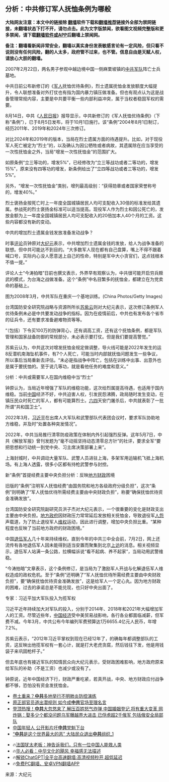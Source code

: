  <!-- 面包屑导航 --> <h2>分析：中共修订军人抚恤条例为哪般</h2> <p class="notice"><b>大陆网友注意：本文中的链接除 <a href="https://github.com/bannedbook/fanqiang" >翻墙</a>软件下载和<a href="https://github.com/killgcd/justmysocks/blob/master/README.md">翻墙推荐</a>链接外全部为禁网链接，未翻墙状态下打不开，请勿点击。此为文字版禁闻，欲看图文视频完整版和更多禁闻，请下载<a href="https://github.com/bannedbook/fanqiang">翻墙软件或APP</a>后翻墙上禁闻网。</p><p>备注：翻墙看新闻非常安全，翻墙以真实身份发表敏感言论有一定风险，但只看不说则没有任何风险，翻的人太多，政府管不过来，也不管。信息自由是天赋人权，请放心大胆的翻墙。</b></p>  <div class="entry"> <p id="conimg">2007年2月22日，两名男子参观中越边境中国一侧麻栗坡镇的<a href="https://www.bannedbook.org/bnews/tag/%e4%b8%ad%e5%85%b1/" class="st_tag internal_tag" rel="tag" title="标签 中共 下的日志">中共</a><a href="https://www.bannedbook.org/bnews/tag/%E5%86%9B%E9%98%9F/" class="st_tag internal_tag" rel="tag" title="标签 军队 下的日志">军队</a>阵亡士兵墓地。</p> <p>中共日前公布新修订的《<a href="https://www.bannedbook.org/bnews/tag/%e5%86%9b%e4%ba%ba/" class="st_tag internal_tag" rel="tag" title="标签 军人 下的日志">军人</a>抚恤优待条例》，烈士遗属抚恤金发放额度大幅提升，令人联想准备对外打仗也有指为国内暴力镇压做准备。但也有观点认为这是战备管理常规内容，主要是中共要平衡一些内部利益冲突，属于当权者稳固军权的需要。</p> <p>8月14日，中共《<span class='wp_keywordlink'><a href="https://www.bannedbook.org/forum2/topic109.html" title="透视人民日报" target="_blank">人民日报</a></span>》报导显示，中共新修订的《军人抚恤优待条例》（下称“条例”），已于8月5日发布，将于10月1日施行。该“条例”2004年8月1日制订，经历2011年、2019年和2024年三次修订。</p> <p>对比2024年和2019年的版本，当局在烈士遗属方面的待遇提升。比如，对于现役军人死亡被定为“烈士”的，以及确认为因公牺牲或者病故，其遗属除在应当享受的一次性抚恤金之外，当局“增发一次性抚恤金”的范围扩大。</p> <p>如原条例“立三等功的，增发5%”，已经修改为“立三等战功或者二等功的，增发15%”，原来没有四等功的增发，新条例给出了“立四等战功或者三等功的，增发5%”。</p> <p>另外，“增发一次性抚恤金”类别，增列最高级别：“获得勋章或者国家荣誉称号的，增发40%。”</p> <p>烈士褒扬金按死亡时上一年度全国城镇居民人均可支配收入30倍的标准发给其遗属。参战死的烈士褒扬金标准可以适当提高。现役军人作为烈士和因公死亡的，发放金额为上一年度全国城镇居民人均可支配收入的20倍加本人40个月的工资。这些内容都没有新的变动。</p>  <p>中共的增加烈士遗属金钱发放准备发动战争？</p> <p>时事<span class='wp_keywordlink_affiliate'><a href="https://www.bannedbook.org/bnews/comments/" title="新闻评论" target="_blank">评论</a></span>员钟原对<span class='wp_keywordlink_affiliate'><a href="http://www.epochtimes.com/" title="大纪元" target="_blank">大纪元</a></span>表示，中共增加烈士遗属金钱的发放，给人为战争准备的联想。但中共可能达不到目的。“大多数军人现在都有自己盘算，嘴上不得不跟着喊口号，实际内心没人愿意送上自己的性命，特别是军中大小贪官们，这点钱根本不值一提。”</p> <p>评论人士“今涛拍暗”日前也撰文表示，外界早有观察认为，中共很可能开启穷兵黩武的模式，为台海之战做准备。这个“条例”中名目繁多的抚恤金，都建立在为党卖命的基础上。</p> <p>图为2008年3月，中共军队在重庆一个基地训练。(China Photos/Getty Images)</p> <p>台湾国防安全研究院战略与资源所所长<a href="https://www.bannedbook.org/bnews/tag/%E8%8B%8F%E7%B4%AB%E4%BA%91/" class="st_tag internal_tag" rel="tag" title="标签 苏紫云 下的日志">苏紫云</a>则对大纪元表示，这次修订条例军人优待条例未必是中共要发动战争的指标。因为在疫情前后，中共也有发布各个省市的征兵令，还有要求准备避难物资等等。</p> <p>“（包括）下令买100万的防弹背心，还有调高工资，还有这个抚恤条例，都是军队管理和国家战备防御的常规部分，未必表示要打仗。但是我们要提高警觉。”</p> <p>苏紫云认为，中共这次对增发抚恤金规定做调整，导火线可能是2022年发生的运8反潜机南海坠机事件，有7个人死亡，可能当时内部就抚恤问题发生一些争议，所以事后当局重新去评估。“未必是指战争中阵亡，包括在训练中出事、出意外也是属于要抚恤的。至于说几等功，就是看他任务的难度和意义。”</p>  <p>分析：中共或需要军人在国内维稳中当“烈士”</p> <p>钟原认为，当局近年增强了军队的维稳功能，这次给烈属提高待遇，也适用于国内维稳。当前<span class='wp_keywordlink_affiliate'><a href="https://www.bannedbook.org/" title="中国" target="_blank">中国</a></span>经济不好，中共迫害人权，引发民怨沸腾，政局随时发生变动，在镇压民众时死亡的军人，都有可能算烈士。<span class='wp_keywordlink'><a href="https://www.bannedbook.org/forum2/topic2509.html" title="《中国六四真相》" target="_blank">六四</a></span>天安门屠杀后，中共就表彰了一批所谓“共和国卫士”。</p> <p>2022年3月，<a href="https://www.bannedbook.org/bnews/tag/%e4%b9%a0%e8%bf%91%e5%b9%b3/" class="st_tag internal_tag" rel="tag" title="标签 习近平 下的日志">习近平</a>在出席人大军队和武警部队代表团会议时，要求军队协助地方维稳，并及时“处置各种突发情况”。</p> <p>2022年，中共当局推行清零防疫政策在体制内外引起强烈反弹。这年5月7日，中共《解放军报》曾刊发题为“毫不动摇坚持动态清零总方针”的社评，要求全军“要把思想和行动统一到党中央、习主席决策部署上来”。</p> <p>上海封城时，中共调动大量军队、武警人员进驻上海，多架军用运输机飞抵上海机场。有上海人透露，很多小区都有持枪武警参与封控。</p> <p>新“条例”首提经费主要中央负担分析：反映<a href="https://www.bannedbook.org/bnews/tag/%E5%9C%B0%E6%96%B9%E8%B4%A2%E6%94%BF/" class="st_tag internal_tag" rel="tag" title="标签 地方财政 下的日志">地方财政</a>困境</p> <p>旧版的“条例”注明军人抚恤经费“由国务院和地方各级政府分级负担”，这次“条例”则明确了“军人抚恤优待所需经费主要由中央财政负担”，称要“确保抚恤优待资金准确发放”。</p>  <p>台湾国防安全研究院副研究员洪子杰对大纪元表示，一个很重要的变化是财政支出主要由中央负担。<a href="https://www.bannedbook.org/bnews/tag/%e5%9c%b0%e6%96%b9%e6%94%bf%e5%ba%9c/" class="st_tag internal_tag" rel="tag" title="标签 地方政府 下的日志">地方政府</a>因财政压力常常延后发放相关抚恤金，导致退役军<span class='wp_keywordlink'><a href="https://www.bannedbook.org/forum2/topic66.html" title="任彦芳：《人怨》" target="_blank">人怨</a></span>声载道，为了防止退役军人<span class='wp_keywordlink_affiliate'><a href="https://www.bannedbook.org/bnews/weiquan/" title="维权" target="_blank">维权</a></span>运动，因此进行调整，增加中央负担比重。“某种程度也反映了当前地方政府的财政困境。”</p> <p>中国<a href="https://www.bannedbook.org/bnews/tag/%E9%80%80%E4%BC%8D%E5%86%9B%E4%BA%BA/" class="st_tag internal_tag" rel="tag" title="标签 退伍军人 下的日志">退伍军人</a>几十年来持续维权。直到今年的中共三中全会前，7月2日，网上还流传有各地退伍军人因未能得到适当安置而聚集到北京<span class='wp_keywordlink_affiliate'><a href="https://www.bannedbook.org/bnews/weiquan/" title="上访" target="_blank">上访</a></span>的消息。相关视频显示，退伍军人站满一条公路，拉横幅诉说“看不起病、养不起家”，当局动用武警维稳。</p> <p>“今涛拍暗”文章表示，这个条例修订，是当局为了激励军人开战与化解退伍军人维权造成的政权危机。至于“条例”还明确了“军人抚恤优待所需经费主要由中央财政负担”，要“确保抚恤优待资金准确发放”，这是给军人一个定心丸。因为地方财政的困难，过去的承诺总是不能兑现，也只好中央出面了。</p> <p>专家：习近平加大军队投入为揽军权</p> <p>习近平近年持续加大对军队的投入，分别于2014年、2018年和2021年大幅增加军人的工资。尽管近些年，<a href="https://www.bannedbook.org/bnews/tag/%e4%b8%ad%e5%9b%bd%e7%bb%8f%e6%b5%8e/" class="st_tag internal_tag" rel="tag" title="标签 中国经济 下的日志">中国经济</a>受中美贸易战影响，各行各业都面临减薪，但军费不减。今年3月，中共公布今年编列军费预算达1万6655.4亿元人民币，年增7.2%。</p> <p>苏紫云表示，“2012年习近平掌权到现在已经12年了，的确每年都调整部队的工资，这反映出他揽军权有一套心计，就是打大老虎贪腐，然后钱往下发，他是用钱袋子来巩固枪杆子。”</p> <p>但去年底也有接近军队的知情民众向大纪元表示，受财政困难影响，地方政府原来给军队的补助（不是工资）也减少或没有了。</p>  <p>钟原说，近年中国经济下行，财政严重吃紧，若真开战，中央、地方财政应付战争都不够，恐怕没有资金发抚恤金。</p> <!--<div id="taboola-mid-1"></div>--><ul class='op-related-articles' title='相关阅读'> <li><a href='https://www.bannedbook.org/bnews/cbnews/20240816/2075259.html' target='_blank'>卷土重来？<b>中共</b>多地举行不明肺炎防控演练</a></li> <li><a href='https://www.bannedbook.org/bnews/topimagenews/20240816/2075258.html' target='_blank'>原正部官员道出潜规则 如今成<b>中共</b>官场至理名言</a></li> <li><a href='https://www.bannedbook.org/bnews/sohnews/20240816/2075255.html' target='_blank'>登顶热搜！<b>中共</b>大忽悠来了 解压百姓怒气炸弹 中国婚姻登记 将有重大变革 网炸锅：娶多少个都没问题乌军曝越界大进击 已俘虏超2千俄军 包括俄安全局部队</a></li> <li><a href='https://www.bannedbook.org/bnews/bannedvideo/20240816/2075247.html' target='_blank'>中国年轻人 公开影片吁<b>中共</b>党魁下台</a></li> <li><a href='https://www.bannedbook.org/bnews/bannedvideo/20240816/2075241.html' target='_blank'>“<b>中共</b>是这个世界最大的恶” 大陆民众退出<b>中共</b>组织_1</a></li> </ul> <ul class="texttj"> <li>🔥<a href="https://www.bannedbook.org/bnews/ssgc/20230219/1850782.html" target="_blank">法国犹太老板：神告诉我们，只有一位中国人能救人类</a></li> <li>🔥<a href="https://www.bannedbook.org/bnews/comments/20220220/1694796.html" target="_blank">华人必看：中华文化的飓风 幸福感无法描述</a></li> <li>🔥<a href="https://github.com/bannedbook/fanqiang/wiki/V2ray%E6%9C%BA%E5%9C%BA" target="_blank">解锁ChatGPT|全平台高速翻墙:高清视频秒开,超低延迟</a></li> <li>🔥<a href="https://github.com/bannedbook/fanqiang/wiki/%E7%A6%81%E9%97%BB%E7%BD%91%E5%AE%89%E5%8D%93%E7%BF%BB%E5%A2%99%E6%96%B0%E9%97%BBAPP" target="_blank">免费PC翻墙、安卓VPN翻墙APP</a></li> </ul><p class="src-info">来源：大纪元 </p><a name='sharetosocial'></a> <div style="margin-bottom:5px;padding-bottom:5px;clear:both"> <div id="archive-pix-1" class="banner-ads"> <!-- AuctionX Display platform tag START --> <div id="27602x728x90x621x_ADSLOT1" clicktrack="%%CLICK_URL_ESC%%"></div>  <!-- AuctionX Display platform tag END --> </div> <div id="archive-pix-2" class="banner-ads"> <!-- AuctionX Display platform tag START --> <div id="27556x300x250x621x_ADSLOT1" clicktrack="%%CLICK_URL_ESC%%" style="margin:0 auto;text-align:center"></div>  <!-- AuctionX Display platform tag END --> </div> </div>  <div id="archive-pix-1" class="banner-ads"> <!-- AuctionX Display platform tag START --> <div id="27603x728x90x621x_ADSLOT1" clicktrack="%%CLICK_URL_ESC%%"></div>  <!-- AuctionX Display platform tag END --> </div> </div><!--END ENTRY--> 